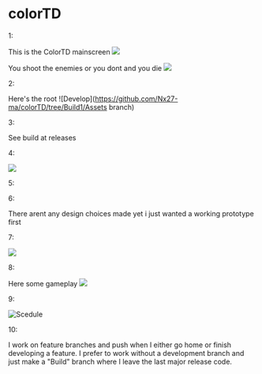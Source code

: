 # colorTD

1:

This is the ColorTD mainscreen
![](https://github.com/Nx27-ma/colorTD/blob/master/GitPictures/MainScreenTowerDefense.png)

You shoot the enemies or you dont and you die
![](https://github.com/Nx27-ma/colorTD/blob/master/GitPictures/GameBase.png)

2:

Here's the root ![Develop](https://github.com/Nx27-ma/colorTD/tree/Build1/Assets branch)

3: 

See build at releases

4:

![](https://github.com/Nx27-ma/colorTD/blob/master/GitPictures/ColorTD%20gameplay.gif)

5:

6:

There arent any design choices made yet i just wanted a working prototype first

7:

![](https://github.com/Nx27-ma/colorTD/blob/master/GitPictures/Whiteboard%204.png)

8:

Here some gameplay
![](https://github.com/Nx27-ma/colorTD/blob/master/GitPictures/ColorTD%20gameplay.gif)

9:

![Scedule](https://trello.com/b/bnFHbXcf/colortd)

10: 

I work on feature branches and push when I either go home or finish developing a feature.
I prefer to work without a development branch and just make a "Build" branch where I leave the last major release code.
